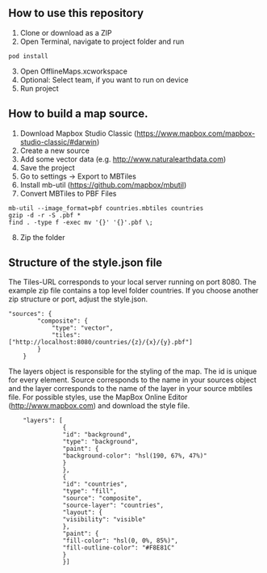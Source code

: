 ## How to use this repository
1) Clone or download as a ZIP
2) Open Terminal, navigate to project folder and run
```
pod install
```
3) Open OfflineMaps.xcworkspace
4) Optional: Select team, if you want to run on device
5) Run project

## How to build a map source.
1) Download Mapbox Studio Classic (https://www.mapbox.com/mapbox-studio-classic/#darwin)
2) Create a new source
3) Add some vector data (e.g. http://www.naturalearthdata.com)
4) Save the project
5) Go to settings -> Export to MBTiles
6) Install mb-util (https://github.com/mapbox/mbutil)
7) Convert MBTiles to PBF Files
```
mb-util --image_format=pbf countries.mbtiles countries
gzip -d -r -S .pbf *
find . -type f -exec mv '{}' '{}'.pbf \;
```
8) Zip the folder

## Structure of the style.json file
The Tiles-URL corresponds to your local server running on port 8080. The example zip file contains a top level folder countries. If you choose another zip structure or port, adjust the style.json.
```
"sources": {
        "composite": {
            "type": "vector",
            "tiles": ["http://localhost:8080/countries/{z}/{x}/{y}.pbf"]
        }
    }
```

The layers object is responsible for the styling of the map. The id is unique for every element. Source corresponds to the name in your sources object and the layer corresponds to the name of the layer in your source mbtiles file. For possible styles, use the MapBox Online Editor (http://www.mapbox.com) and download the style file.
```
    "layers": [
               {
               "id": "background",
               "type": "background",
               "paint": {
               "background-color": "hsl(190, 67%, 47%)"
               }
               },
               {
               "id": "countries",
               "type": "fill",
               "source": "composite",
               "source-layer": "countries",
               "layout": {
               "visibility": "visible"
               },
               "paint": {
               "fill-color": "hsl(0, 0%, 85%)",
               "fill-outline-color": "#F8E81C"
               }
               }]
```